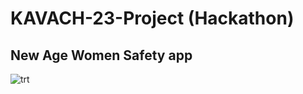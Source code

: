 ﻿# KAVACH-23-Project (Hackathon)
## New Age Women Safety app

![trt](https://github.com/KingRyuK69/KAVACH-23-Project/assets/80317920/9adeef84-8069-4093-aeee-df17ce77a8bc)
